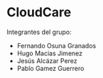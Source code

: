 # CloudCare

Integrantes del grupo:
- Fernando Osuna Granados
- Hugo Macias Jimenez
- Jesús Alcázar Perez
- Pablo Gamez Guerrero
